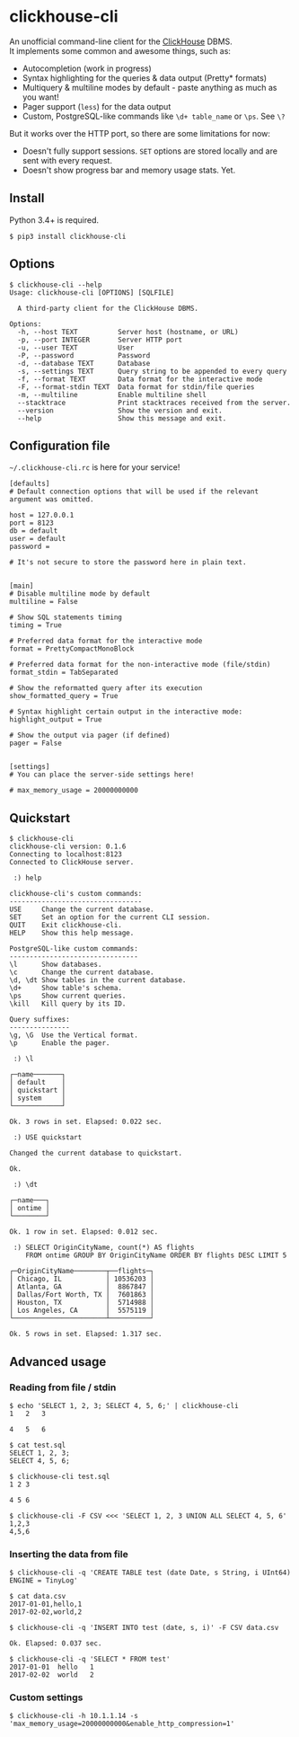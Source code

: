 # clickhouse-cli

An unofficial command-line client for the [ClickHouse](https://clickhouse.yandex/) DBMS.  
It implements some common and awesome things, such as:

  - Autocompletion (work in progress)
  - Syntax highlighting for the queries & data output (Pretty* formats)
  - Multiquery & multiline modes by default - paste anything as much as you want!
  - Pager support (`less`) for the data output
  - Custom, PostgreSQL-like commands like `\d+ table_name` or `\ps`. See `\?`

But it works over the HTTP port, so there are some limitations for now:

  - Doesn't fully support sessions. `SET` options are stored locally and are sent with every request.
  - Doesn't show progress bar and memory usage stats. Yet.


## Install

Python 3.4+ is required.

    $ pip3 install clickhouse-cli


## Options

    $ clickhouse-cli --help
    Usage: clickhouse-cli [OPTIONS] [SQLFILE]
    
      A third-party client for the ClickHouse DBMS.
    
    Options:
      -h, --host TEXT          Server host (hostname, or URL)
      -p, --port INTEGER       Server HTTP port
      -u, --user TEXT          User
      -P, --password           Password
      -d, --database TEXT      Database
      -s, --settings TEXT      Query string to be appended to every query
      -f, --format TEXT        Data format for the interactive mode
      -F, --format-stdin TEXT  Data format for stdin/file queries
      -m, --multiline          Enable multiline shell
      --stacktrace             Print stacktraces received from the server.
      --version                Show the version and exit.
      --help                   Show this message and exit.


## Configuration file

`~/.clickhouse-cli.rc` is here for your service!

    [defaults]
    # Default connection options that will be used if the relevant argument was omitted.

    host = 127.0.0.1
    port = 8123
    db = default
    user = default
    password = 

    # It's not secure to store the password here in plain text.


    [main]
    # Disable multiline mode by default
    multiline = False

    # Show SQL statements timing
    timing = True

    # Preferred data format for the interactive mode
    format = PrettyCompactMonoBlock

    # Preferred data format for the non-interactive mode (file/stdin)
    format_stdin = TabSeparated

    # Show the reformatted query after its execution
    show_formatted_query = True

    # Syntax highlight certain output in the interactive mode:
    highlight_output = True

    # Show the output via pager (if defined)
    pager = False


    [settings]  
    # You can place the server-side settings here!

    # max_memory_usage = 20000000000


## Quickstart

    $ clickhouse-cli
    clickhouse-cli version: 0.1.6
    Connecting to localhost:8123
    Connected to ClickHouse server.

     :) help

    clickhouse-cli's custom commands:
    ---------------------------------
    USE     Change the current database.
    SET     Set an option for the current CLI session.
    QUIT    Exit clickhouse-cli.
    HELP    Show this help message.

    PostgreSQL-like custom commands:
    --------------------------------
    \l      Show databases.
    \c      Change the current database.
    \d, \dt Show tables in the current database.
    \d+     Show table's schema.
    \ps     Show current queries.
    \kill   Kill query by its ID.

    Query suffixes:
    ---------------
    \g, \G  Use the Vertical format.
    \p      Enable the pager.

     :) \l

    ┌─name───────┐
    │ default    │
    │ quickstart │
    │ system     │
    └────────────┘

    Ok. 3 rows in set. Elapsed: 0.022 sec.

     :) USE quickstart

    Changed the current database to quickstart.

    Ok.

     :) \dt

    ┌─name───┐
    │ ontime │
    └────────┘

    Ok. 1 row in set. Elapsed: 0.012 sec.

     :) SELECT OriginCityName, count(*) AS flights
        FROM ontime GROUP BY OriginCityName ORDER BY flights DESC LIMIT 5

    ┌─OriginCityName────────┬──flights─┐
    │ Chicago, IL           │ 10536203 │
    │ Atlanta, GA           │  8867847 │
    │ Dallas/Fort Worth, TX │  7601863 │
    │ Houston, TX           │  5714988 │
    │ Los Angeles, CA       │  5575119 │
    └───────────────────────┴──────────┘

    Ok. 5 rows in set. Elapsed: 1.317 sec.


## Advanced usage

### Reading from file / stdin

    $ echo 'SELECT 1, 2, 3; SELECT 4, 5, 6;' | clickhouse-cli
    1	2	3

    4	5	6

    $ cat test.sql
    SELECT 1, 2, 3;
    SELECT 4, 5, 6;

    $ clickhouse-cli test.sql
    1 2 3

    4 5 6

    $ clickhouse-cli -F CSV <<< 'SELECT 1, 2, 3 UNION ALL SELECT 4, 5, 6'
    1,2,3
    4,5,6

### Inserting the data from file

    $ clickhouse-cli -q 'CREATE TABLE test (date Date, s String, i UInt64) ENGINE = TinyLog'

    $ cat data.csv
    2017-01-01,hello,1
    2017-02-02,world,2

    $ clickhouse-cli -q 'INSERT INTO test (date, s, i)' -F CSV data.csv

    Ok. Elapsed: 0.037 sec.
    
    $ clickhouse-cli -q 'SELECT * FROM test'
    2017-01-01	hello	1
    2017-02-02	world	2

### Custom settings

    $ clickhouse-cli -h 10.1.1.14 -s 'max_memory_usage=20000000000&enable_http_compression=1'
